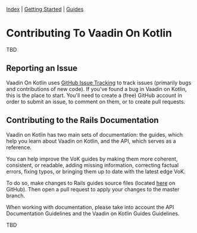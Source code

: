 [Index](index.html) | [Getting Started](gettingstarted.html) | [Guides](vok-guides.html)

# Contributing To Vaadin On Kotlin

TBD

## Reporting an Issue
Vaadin On Kotlin uses [GitHub Issue Tracking](https://github.com/mvysny/vaadin-on-kotlin/issues)
to track issues (primarily bugs and contributions of new code). If you've found
a bug in Vaadin on Kotlin, this is the place to start. You'll need to create
a (free) GitHub account in order to submit an issue, to comment on them, or
to create pull requests.

## Contributing to the Rails Documentation
Vaadin on Kotlin has two main sets of documentation: the guides, which help you learn
about Vaadin on Kotlin, and the API, which serves as a reference.

You can help improve the VoK guides by making them more coherent, consistent, or
readable, adding missing information, correcting factual errors, fixing
typos, or bringing them up to date with the latest edge VoK.

To do so, make changes to Rails guides source files (located [here](https://github.com/mvysny/vaadin-on-kotlin/tree/master/docs)
on GitHub). Then open a pull request to apply your changes to the master branch.

When working with documentation, please take into account the API
Documentation Guidelines and the Vaadin on Kotlin Guides Guidelines.

TBD